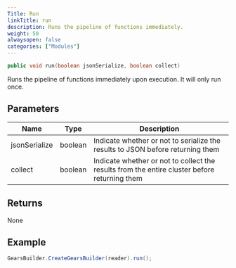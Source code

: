```yaml
---
Title: Run
linkTitle: run
description: Runs the pipeline of functions immediately.
weight: 50
alwaysopen: false
categories: ["Modules"]
---
```


```java
public void run​(boolean jsonSerialize, boolean collect)
```

Runs the pipeline of functions immediately upon execution. It will only run once.

## Parameters

| Name | Type | Description |
|------|------|-------------|
| jsonSerialize | boolean | Indicate whether or not to serialize the results to JSON before returning them |
| collect | boolean | Indicate whether or not to collect the results from the entire cluster before returning them |

## Returns

None

## Example

```java
GearsBuilder.CreateGearsBuilder(reader).run();
```